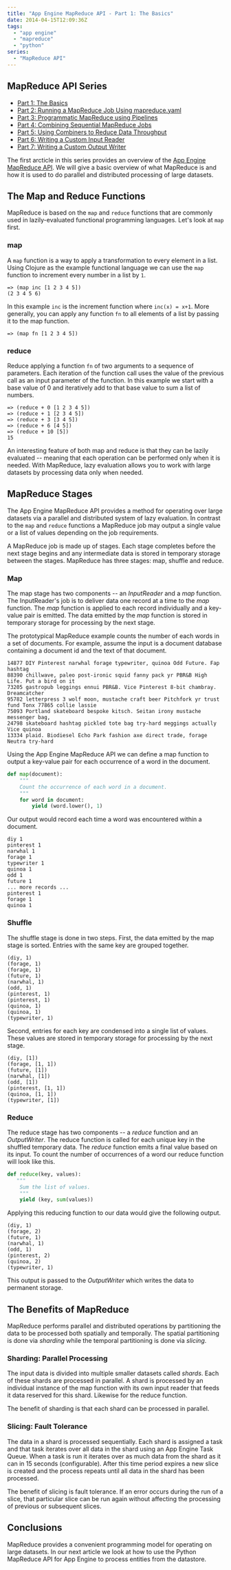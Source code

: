 ```yaml
---
title: "App Engine MapReduce API - Part 1: The Basics"
date: 2014-04-15T12:09:36Z
tags: 
  - "app engine"
  - "mapreduce"
  - "python"
series:
  - "MapReduce API"
---
```


## MapReduce API Series

* [Part 1: The Basics](http://sookocheff.com/posts/2014-04-15-app-engine-mapreduce-api-part-1-the-basics/)
* [Part 2: Running a MapReduce Job Using mapreduce.yaml](http://sookocheff.com/posts/2014-04-22-app-engine-mapreduce-api-part-2-running-a-mapreduce-job-using-mapreduceyaml/)
* [Part 3: Programmatic MapReduce using Pipelines](http://sookocheff.com/posts/2014-04-30-app-engine-mapreduce-api-part-3-programmatic-mapreduce-using-pipelines/)
* [Part 4: Combining Sequential MapReduce Jobs](http://sookocheff.com/posts/2014-05-13-app-engine-mapreduce-api-part-4-combining-sequential-mapreduce-jobs/)
* [Part 5: Using Combiners to Reduce Data Throughput](http://sookocheff.com/posts/2014-05-20-app-engine-mapreduce-api-part-5-using-combiners-to-reduce-data-throughput/)
* [Part 6: Writing a Custom Input Reader](http://sookocheff.com/posts/2014-12-04-app-engine-mapreduce-api-part-6-writing-a-custom-input-reader/)
* [Part 7: Writing a Custom Output Writer](http://sookocheff.com/posts/2014-12-20-app-engine-mapreduce-api-part-7-writing-a-custom-output-writer/)

The first arcticle in this series provides an overview of the [App Engine MapReduce
API](https://developers.google.com/appengine/docs/python/dataprocessing/). We
will give a basic overview of what MapReduce is and how it is used to do
parallel and distributed processing of large datasets.

<!--more-->

## The Map and Reduce Functions

MapReduce is based on the `map` and `reduce` functions that are commonly used in
lazily-evaluated functional programming languages. Let's look at `map` first.

### map

A `map` function is a way to apply a transformation to every element in a list.
Using Clojure as the example functional language we can use the `map` function
to increment every number in a list by `1`.

```
=> (map inc [1 2 3 4 5])
(2 3 4 5 6)
```

In this example `inc` is the increment function where `inc(x) = x+1`. More
generally, you can apply any function `fn` to all elements of a list by passing
it to the map function.

```
=> (map fn [1 2 3 4 5])
```

### reduce

Reduce applying a function `fn` of two arguments to a sequence of parameters.
Each iteration of the function call uses the value of the previous call as an
input parameter of the function. In this example we start with a base value of 0
and iteratively add to that base value to sum a list of numbers.

```
=> (reduce + 0 [1 2 3 4 5])
=> (reduce + 1 [2 3 4 5])
=> (reduce + 3 [3 4 5])
=> (reduce + 6 [4 5])
=> (reduce + 10 [5])
15
```

An interesting feature of both map and reduce is that they can be lazily
evaluated -- meaning that each operation can be performed only when it is
needed. With MapReduce, lazy evaluation allows you to work with large datasets
by processing data only when needed. 

## MapReduce Stages

The App Engine MapReduce API provides a method for operating over large datasets
via a parallel and distributed system of lazy evaluation. In contrast to the
`map` and `reduce` functions a MapReduce job may output a single value or a list
of values depending on the job requirements. 

A MapReduce job is made up of stages. Each stage completes before the next stage
begins and any intermediate data is stored in temporary storage between the
stages. MapReduce has three stages: map, shuffle and reduce.

### Map

The map stage has two components -- an *InputReader* and a *map* function. The
InputReader's job is to deliver data one record at a time to the *map* function.
The *map* function is applied to each record individually and a key-value pair
is emitted. The data emitted by the *map* function is stored in temporary
storage for processing by the next stage.

The prototypical MapReduce example counts the number of each words in a set of
documents. For example, assume the input is a document database containing a
document id and the text of that document.

```
14877 DIY Pinterest narwhal forage typewriter, quinoa Odd Future. Fap hashtag 
88390 chillwave, paleo post-ironic squid fanny pack yr PBR&B High Life. Put a bird on it
73205 gastropub leggings ennui PBR&B. Vice Pinterest 8-bit chambray. Dreamcatcher
95782 letterpress 3 wolf moon, mustache craft beer Pitchfork yr trust fund Tonx 77865 collie lassie
75093 Portland skateboard bespoke kitsch. Seitan irony mustache messenger bag,
24798 skateboard hashtag pickled tote bag try-hard meggings actually Vice quinoa
13334 plaid. Biodiesel Echo Park fashion axe direct trade, forage Neutra try-hard
```

Using the App Engine MapReduce API we can define a map function to output a
key-value pair for each occurrence of a word in the document.

```python
def map(document):
    """
	Count the occurrence of each word in a document.
    """
    for word in document:
    	yield (word.lower(), 1)
```

Our output would record each time a word was encountered within a document.

```
diy 1
pinterest 1
narwhal 1
forage 1
typewriter 1
quinoa 1
odd 1
future 1
... more records ...
pinterest 1
forage 1
quinoa 1
```

### Shuffle

The shuffle stage is done in two steps. First, the data emitted by the map stage
is sorted. Entries with the same key are grouped together. 

```
(diy, 1)
(forage, 1)
(forage, 1)
(future, 1)
(narwhal, 1)
(odd, 1)
(pinterest, 1)
(pinterest, 1)
(quinoa, 1)
(quinoa, 1)
(typewriter, 1)
```

Second, entries for each key are condensed into a single list of values. These
values are stored in temporary storage for processing by the next stage.

```
(diy, [1])
(forage, [1, 1])
(future, [1])
(narwhal, [1])
(odd, [1])
(pinterest, [1, 1])
(quinoa, [1, 1])
(typewriter, [1])
```

### Reduce

The reduce stage has two components -- a *reduce* function and an
*OutputWriter*. The reduce function is called for each unique key in the
shuffled temporary data. The *reduce* function emits a final value based on its
input. To count the number of occurrences of a word our reduce function will
look like this.

```python
def reduce(key, values):
   """
	Sum the list of values.
    """
    yield (key, sum(values))
```

Applying this reducing function to our data would give the following output.

```
(diy, 1)
(forage, 2)
(future, 1)
(narwhal, 1)
(odd, 1)
(pinterest, 2)
(quinoa, 2)
(typewriter, 1)
```

This output is passed to the *OutputWriter* which writes the data to permanent storage.

## The Benefits of MapReduce

MapReduce performs parallel and distributed operations by partitioning the data
to be processed both spatially and temporally. The spatial partitioning is done
via *sharding* while the temporal partitioning is done via *slicing*.

### Sharding: Parallel Processing

The input data is divided into multiple smaller datasets called *shards*. Each
of these shards are processed in parallel. A shard is processed by an individual
instance of the map function with its own input reader that feeds it data
reserved for this shard. Likewise for the reduce function.

The benefit of sharding is that each shard can be processed in parallel.

### Slicing: Fault Tolerance

The data in a shard is processed sequentially. Each shard is assigned a task and
that task iterates over all data in the shard using an App Engine Task Queue.
When a task is run it iterates over as much data from the shard as it can in 15
seconds (configurable). After this time period expires a new slice is created
and the process repeats until all data in the shard has been processed.

The benefit of slicing is fault tolerance. If an error occurs during the run of
a slice, that particular slice can be run again without affecting the processing
of previous or subsequent slices.

## Conclusions

MapReduce provides a convenient programming model for operating on large
datasets. In our next article we look at how to use the Python MapReduce API for
App Engine to process entities from the datastore.
